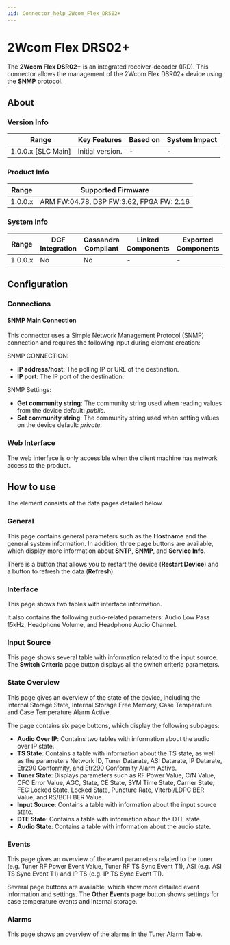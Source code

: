 ```yaml
---
uid: Connector_help_2Wcom_Flex_DRS02+
---
```


# 2Wcom Flex DRS02+

The **2Wcom Flex DSR02+** is an integrated receiver-decoder (IRD). This connector allows the management of the 2Wcom Flex DSR02+ device using the **SNMP** protocol.

## About

### Version Info

| Range                | Key Features     | Based on     | System Impact     |
|----------------------|------------------|--------------|-------------------|
| 1.0.0.x [SLC Main]   | Initial version. | -            | -                 |

### Product Info

| Range     | Supported Firmware                       |
|-----------|------------------------------------------|
| 1.0.0.x   | ARM FW:04.78, DSP FW:3.62, FPGA FW: 2.16 |

### System Info

| Range     | DCF Integration     | Cassandra Compliant     | Linked Components    | Exported Components    |
|-----------|---------------------|-------------------------|----------------------|------------------------|
| 1.0.0.x   | No                  | No                      | -                    | -                      |

## Configuration

### Connections

#### SNMP Main Connection

This connector uses a Simple Network Management Protocol (SNMP) connection and requires the following input during element creation:

SNMP CONNECTION:

- **IP address/host**: The polling IP or URL of the destination.
- **IP port**: The IP port of the destination.

SNMP Settings:

- **Get community string**: The community string used when reading values from the device default: *public.*
- **Set community string**: The community string used when setting values on the device default: *private*.

### Web Interface

The web interface is only accessible when the client machine has network access to the product.

## How to use

The element consists of the data pages detailed below.

### General

This page contains general parameters such as the **Hostname** and the general system information. In addition, three page buttons are available, which display more information about **SNTP**, **SNMP**, and **Service Info**.

There is a button that allows you to restart the device (**Restart Device**) and a button to refresh the data (**Refresh**).

### Interface

This page shows two tables with interface information.

It also contains the following audio-related parameters: Audio Low Pass 15kHz, Headphone Volume, and Headphone Audio Channel.

### Input Source

This page shows several table with information related to the input source. The **Switch Criteria** page button displays all the switch criteria parameters.

### State Overview

This page gives an overview of the state of the device, including the Internal Storage State, Internal Storage Free Memory, Case Temperature and Case Temperature Alarm Active.

The page contains six page buttons, which display the following subpages:

- **Audio Over IP**: Contains two tables with information about the audio over IP state.
- **TS State**: Contains a table with information about the TS state, as well as the parameters Network ID, Tuner Datarate, ASI Datarate, IP Datarate, Etr290 Conformity, and Etr290 Conformity Alarm Active.
- **Tuner State**: Displays parameters such as RF Power Value, C/N Value, CFO Error Value, AGC, State, CE State, SYM Time State, Carrier State, FEC Locked State, Locked State, Puncture Rate, Viterbi/LDPC BER Value, and RS/BCH BER Value.
- **Input Source**: Contains a table with information about the input source state.
- **DTE State**: Contains a table with information about the DTE state.
- **Audio State**: Contains a table with information about the audio state.

### Events

This page gives an overview of the event parameters related to the tuner (e.g. Tuner RF Power Event Value, Tuner RF TS Sync Event T1), ASI (e.g. ASI TS Sync Event T1) and IP TS (e.g. IP TS Sync Event T1).

Several page buttons are available, which show more detailed event information and settings. The **Other Events** page button shows settings for case temperature events and internal storage.

### Alarms

This page shows an overview of the alarms in the Tuner Alarm Table.
